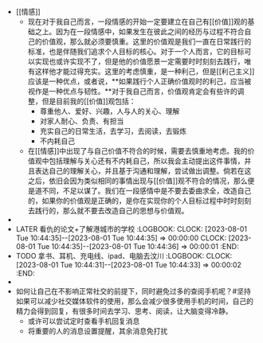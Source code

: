 - [[情感]]
	- 现在对于我自己而言，一段情感的开始一定要建立在自己有[[价值]]观的基础之上。因为在一段情感中，如果发生在彼此之间的经历与过程不符合自己的价值观，那么就必须要慎重。这里的价值观是我们一直在日常践行的标准，也是伴随我们追求个人目标的核心。对于一个人而言，它的目标可以实现也或许实现不了，但是他的价值愿景一定需要时时刻刻去践行，唯有这样他才能过得充实。这里的考虑慎重，是一种利己，但是[[利己主义]]应该是一种优点，或者说，**如果践行个人正确价值观时的利己，应当被视作是一种优点与韧性。**对于我自己而言，价值观肯定会有些许的调整，但是目前我的[[价值]]观包括：
		- 尊重他人、爱好、兴趣，人与人的关心、理解
		- 对家人耐心、负责、有担当
		- 充实自己的日常生活，去学习，去阅读，去锻炼
		- 不内耗自己
	- 在[[情感]]中出现了与自己价值不符合的时候，需要去慎重地考虑。我的价值观中包括理解与关心还有不内耗自己，所以我会主动提出这件事情，并且表达自己的理解关心，并且基于沟通和理解，尝试做出调整。倘若在这之后，依旧会因为类似相同的事情出现与[[价值]]观不符合的情况，那么便是道不同，不足以谋了。我们在一段感情中是不要去委曲求全，改造自己的，如果你的价值观是正确的，是你在实现你的个人目标过程中时时刻刻去践行的，那么就不要去改造自己的思想与价值观。
-
- LATER  看仇的论文+了解港城市的学校
  :LOGBOOK:
  CLOCK: [2023-08-01 Tue 10:44:35]--[2023-08-01 Tue 10:44:35] =>  00:00:00
  CLOCK: [2023-08-01 Tue 10:44:35]--[2023-08-01 Tue 10:44:36] =>  00:00:01
  :END:
- TODO 拿书、耳机、充电线、ipad、电脑去汶川
  :LOGBOOK:
  CLOCK: [2023-08-01 Tue 10:44:31]--[2023-08-01 Tue 10:44:33] =>  00:00:02
  :END:
-
- 如何让自己在不影响正常社交的前提下，同时避免过多的查阅手机呢？#坚持
  如果可以减少社交媒体软件的使用，那么会减少很多使用手机的时间，自己的精力会得到回复，有很多时间去学习、思考、阅读，让大脑变得冷静。
	- 或许可以尝试定时查看手机回复消息
	- 将重要的人的消息设置提醒，其余消息免打扰